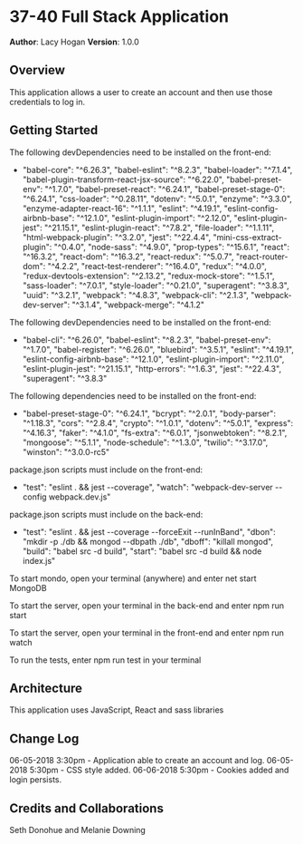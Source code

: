 # 37-40 Full Stack Application
**Author**: Lacy Hogan
**Version**: 1.0.0

## Overview
This application allows a user to create an account and then use those credentials to log in.

## Getting Started
The following devDependencies need to be installed on the front-end:
- "babel-core": "^6.26.3",
  "babel-eslint": "^8.2.3",
  "babel-loader": "^7.1.4",
  "babel-plugin-transform-react-jsx-source": "^6.22.0",
  "babel-preset-env": "^1.7.0",
  "babel-preset-react": "^6.24.1",
  "babel-preset-stage-0": "^6.24.1",
  "css-loader": "^0.28.11",
  "dotenv": "^5.0.1",
  "enzyme": "^3.3.0",
  "enzyme-adapter-react-16": "^1.1.1",
  "eslint": "^4.19.1",
  "eslint-config-airbnb-base": "^12.1.0",
  "eslint-plugin-import": "^2.12.0",
  "eslint-plugin-jest": "^21.15.1",
  "eslint-plugin-react": "^7.8.2",
  "file-loader": "^1.1.11",
  "html-webpack-plugin": "^3.2.0",
  "jest": "^22.4.4",
  "mini-css-extract-plugin": "^0.4.0",
  "node-sass": "^4.9.0",
  "prop-types": "^15.6.1",
  "react": "^16.3.2",
  "react-dom": "^16.3.2",
  "react-redux": "^5.0.7",
  "react-router-dom": "^4.2.2",
  "react-test-renderer": "^16.4.0",
  "redux": "^4.0.0",
  "redux-devtools-extension": "^2.13.2",
  "redux-mock-store": "^1.5.1",
  "sass-loader": "^7.0.1",
  "style-loader": "^0.21.0",
  "superagent": "^3.8.3",
  "uuid": "^3.2.1",
  "webpack": "^4.8.3",
  "webpack-cli": "^2.1.3",
  "webpack-dev-server": "^3.1.4",
  "webpack-merge": "^4.1.2"

The following devDependencies need to be installed on the front-end:
- "babel-cli": "^6.26.0",
  "babel-eslint": "^8.2.3",
  "babel-preset-env": "^1.7.0",
  "babel-register": "^6.26.0",
  "bluebird": "^3.5.1",
  "eslint": "^4.19.1",
  "eslint-config-airbnb-base": "^12.1.0",
  "eslint-plugin-import": "^2.11.0",
  "eslint-plugin-jest": "^21.15.1",
  "http-errors": "^1.6.3",
  "jest": "^22.4.3",
  "superagent": "^3.8.3"

The following dependencies need to be installed on the front-end:
- "babel-preset-stage-0": "^6.24.1",
  "bcrypt": "^2.0.1",
  "body-parser": "^1.18.3",
  "cors": "^2.8.4",
  "crypto": "^1.0.1",
  "dotenv": "^5.0.1",
  "express": "^4.16.3",
  "faker": "^4.1.0",
  "fs-extra": "^6.0.1",
  "jsonwebtoken": "^8.2.1",
  "mongoose": "^5.1.1",
  "node-schedule": "^1.3.0",
  "twilio": "^3.17.0",
  "winston": "^3.0.0-rc5"

package.json scripts must include on the front-end:
- "test": "eslint . && jest --coverage",
  "watch": "webpack-dev-server --config webpack.dev.js"
  
package.json scripts must include on the back-end:
- "test": "eslint . && jest --coverage --forceExit --runInBand",
  "dbon": "mkdir -p ./db && mongod --dbpath ./db",
  "dboff": "killall mongod",
  "build": "babel src -d build",
  "start": "babel src -d build && node index.js"

To start mondo, open your terminal (anywhere) and enter net start MongoDB

To start the server, open your terminal in the back-end and enter npm run start

To start the server, open your terminal in the front-end and enter npm run watch

To run the tests, enter npm run test in your terminal

## Architecture
This application uses JavaScript, React and sass libraries

## Change Log
06-05-2018 3:30pm - Application able to create an account and log.
06-05-2018 5:30pm - CSS style added.
06-06-2018 5:30pm - Cookies added and login persists.

## Credits and Collaborations
Seth Donohue and Melanie Downing